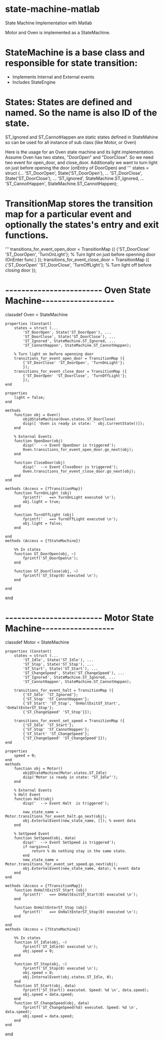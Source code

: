 # state-machine-matlab
State Machine Implementation with Matlab

Motor and Oven is implemented as a StateMachine.


# StateMachine is a base class and responsible for state transition:
 * Implements Internal and External events
 * Includes StateEngine
 
 
 
 # States: States are defined and named. So the name is also ID of the state. 
 ST_Ignored and ST_CannotHappen are static states defined in StateMahine so can be used for all instance of sub class (like Motor, or Oven)
 
 Here is the usage for an Oven state machine and its light implementation. 
 Assume Oven has two states, "DoorOpen" and "DoorClose". So we need two event for open_door, and close_door. 
 Additionally we want to turn light on just before opening the door (onEntry of DoorOpen) and 
 '''
 states = struct (...
            'ST_DoorOpen', State('ST_DoorOpen'), ...
            'ST_DoorClose', State('ST_DoorClose'), ...
            'ST_Ignored', StateMachine.ST_Ignored, ...
            'ST_CannotHappen', StateMachine.ST_CannotHappen);
        
# TransitionMap stores the transition map for a particular event and optionally the states's entry and exit functions.
'''
        transitions_for_event_open_door = TransitionMap ({
            {'ST_DoorClose' 'ST_DoorOpen', 'TurnOnLight'}; % Turn light on just before openning door (OnEnter func.)
            });
        transitions_for_event_close_door = TransitionMap ({
            {'ST_DoorOpen' 'ST_DoorClose', 'TurnOffLight'}; % Turn light off before closing door
            });
          
# ------------------------ Oven State Machine------------------ 

classdef Oven < StateMachine
    
    properties (Constant)
        states = struct (...
            'ST_DoorOpen', State('ST_DoorOpen'), ...
            'ST_DoorClose', State('ST_DoorClose'), ...
            'ST_Ignored', StateMachine.ST_Ignored, ...
            'ST_CannotHappen', StateMachine.ST_CannotHappen);
        
        % Turn light on before openning door
        transitions_for_event_open_door = TransitionMap ({
            {'ST_DoorClose' 'ST_DoorOpen', 'TurnOnLight'};
            });
        transitions_for_event_close_door = TransitionMap ({
            {'ST_DoorOpen' 'ST_DoorClose', 'TurnOffLight'};
            });
    end
    
    properties
        light = false;
    end
    
    methods
        function obj = Oven()
            obj@StateMachine(Oven.states.ST_DoorClose)
            disp([ 'Oven is ready in state: ' obj.CurrentState()]);
        end
        
        % External Events
        function OpenDoor(obj)
            disp('  --> Event OpenDoor is triggered');
            Oven.transitions_for_event_open_door.go_next(obj);
        end
        
        function CloseDoor(obj)
            disp('  --> Event CloseDoor is triggered');
            Oven.transitions_for_event_close_door.go_next(obj);
        end
    end
    
    methods (Access = {?TransitionMap})
        function TurnOnLight (obj)
            fprintf('   ==> TurnOnLight executed \n');
            obj.light = true;
        end
        
        function TurnOffLight (obj)
            fprintf('   ==> TurnOffLight executed \n');
            obj.light = false;
        end
        
    end
    methods (Access = {?StateMachine})
        
        %% In states
        function ST_DoorOpen(obj, ~)
            fprintf('ST_DoorOpen\n');
        end
        
        function ST_DoorClose(obj, ~)
            fprintf('ST_Stop(0) executed \n');
        end
        
    end
end

# ------------------------ Motor State Machine------------------ 

classdef Motor < StateMachine
    
    properties (Constant)
        states = struct (...
            'ST_Idle', State('ST_Idle'), ...
            'ST_Stop', State('ST_Stop'), ...
            'ST_Start', State('ST_Start'), ...
            'ST_ChangeSpeed', State('ST_ChangeSpeed'), ...
            'ST_Ignored', StateMachine.ST_Ignored, ...
            'ST_CannotHappen', StateMachine.ST_CannotHappen);
        
        transitions_for_event_halt = TransitionMap ({
            {'ST_Idle' 'ST_Ignored'};
            {'ST_Stop' 'ST_CannotHappen'};
            {'ST_Start' 'ST_Stop', 'OnHaltExitST_Start', 'OnHaltEnterST_Stop'};
            {'ST_ChangeSpeed' 'ST_Stop'}});
        
        transitions_for_event_set_speed = TransitionMap ({
            {'ST_Idle' 'ST_Start'};
            {'ST_Stop' 'ST_CannotHappen'};
            {'ST_Start' 'ST_ChangeSpeed'};
            {'ST_ChangeSpeed' 'ST_ChangeSpeed'}});
    end
    
    properties
        speed = 0;
    end
    methods
        function obj = Motor()
            obj@StateMachine(Motor.states.ST_Idle)
            disp('Motor is ready in state: "ST_Idle"');
        end
        
        % External Events
        % Halt Event
        function Halt(obj)
            disp('  --> Event Halt  is triggered');
            
            new_state_name = Motor.transitions_for_event_halt.go_next(obj);
            obj.ExternalEvent(new_state_name, []); % event data
        end
        
        % SetSpeed Event
        function SetSpeed(obj, data)
            disp('  --> Event SetSpeed is triggered');
            if nargin==1
                return % do nothing stay in the same state.
            end
            new_state_name = Motor.transitions_for_event_set_speed.go_next(obj);
            obj.ExternalEvent(new_state_name, data); % event data
        end
    end
    
    methods (Access = {?TransitionMap})
        function OnHaltExitST_Start (obj)
            fprintf('   ==> OnHaltExitST_Start(0) executed \n');
        end
        
        function OnHaltEnterST_Stop (obj)
            fprintf('   ==> OnHaltEnterST_Stop(0) executed \n');
        end
        
    end
    methods (Access = {?StateMachine})
        
        %% In states
        function ST_Idle(obj, ~)
            fprintf('ST_Idle(0) executed \n');
            obj.speed = 0;
        end
        
        function ST_Stop(obj, ~)
            fprintf('ST_Stop(0) executed \n');
            obj.speed = 0;
            obj.InternalEvent(obj.states.ST_Idle, 0);
        end
        function ST_Start(obj, data)
            fprintf('ST_Start() executed. Speed: %d \n', data.speed);
            obj.speed = data.speed;
        end
        function ST_ChangeSpeed(obj, data)
            fprintf('ST_ChangeSpeed(%d) executed. Speed: %d \n', data.speed);
            obj.speed = data.speed;
        end
    end
end


